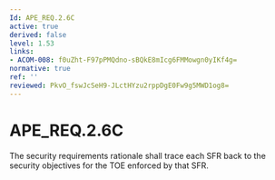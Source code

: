 ```yaml
---
Id: APE_REQ.2.6C
active: true
derived: false
level: 1.53
links:
- ACOM-008: f0uZht-F97pPMQdno-sBQkE8mIcg6FMMowgn0yIKf4g=
normative: true
ref: ''
reviewed: PkvO_fswJcSeH9-JLctHYzu2rppDgE0Fw9g5MWD1og8=
---
```


# APE_REQ.2.6C

The security requirements rationale shall trace each SFR back to the security objectives for the TOE enforced by that SFR.